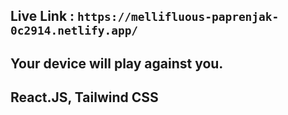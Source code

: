 ## Live Link : ```https://mellifluous-paprenjak-0c2914.netlify.app/```

## Your device will play against you.

## React.JS, Tailwind CSS